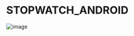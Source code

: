 # STOPWATCH_ANDROID
![image](https://github.com/Tejas9523/STOPWATCH_ANDROID/assets/112255875/00635848-9006-4638-8763-3f06ce577ad6)
